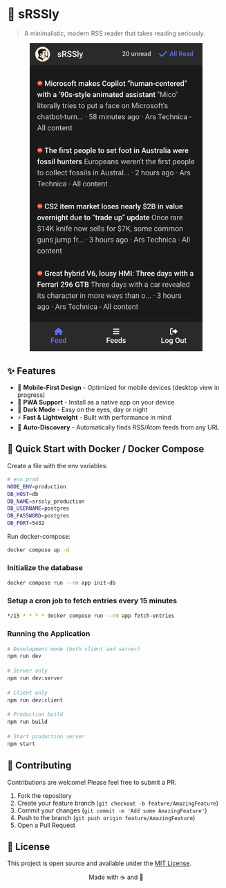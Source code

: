 # 📰 sRSSly

> A minimalistic, modern RSS reader that takes reading seriously.

<p align="center">
  <img src="./screenshot.png" alt="sRSSly Screenshot" width="400">
</p>

## ✨ Features

- 📱 **Mobile-First Design** - Optimized for mobile devices (desktop view in progress)
- 📲 **PWA Support** - Install as a native app on your device
- 🌙 **Dark Mode** - Easy on the eyes, day or night
- ⚡ **Fast & Lightweight** - Built with performance in mind
- 🔄 **Auto-Discovery** - Automatically finds RSS/Atom feeds from any URL

## 🐳 Quick Start with Docker / Docker Compose

Create a file with the env variables:

```bash
# env.prod
NODE_ENV=production
DB_HOST=db
DB_NAME=srssly_production
DB_USERNAME=postgres
DB_PASSWORD=postgres
DB_PORT=5432
```

Run docker-compose:

```bash
docker compose up -d
```

### Initialize the database

```bash
docker compose run --rm app init-db
```

### Setup a cron job to fetch entries every 15 minutes

```bash
*/15 * * * * docker compose run --rm app fetch-entries
```

### Running the Application

```bash
# Development mode (both client and server)
npm run dev

# Server only
npm run dev:server

# Client only
npm run dev:client

# Production build
npm run build

# Start production server
npm start
```

## 🤝 Contributing

Contributions are welcome! Please feel free to submit a PR.

1. Fork the repository
2. Create your feature branch (`git checkout -b feature/AmazingFeature`)
3. Commit your changes (`git commit -m 'Add some AmazingFeature'`)
4. Push to the branch (`git push origin feature/AmazingFeature`)
5. Open a Pull Request

## 📝 License

This project is open source and available under the [MIT License](LICENSE).

<p align="center">
  Made with ☕ and 📰
</p>
